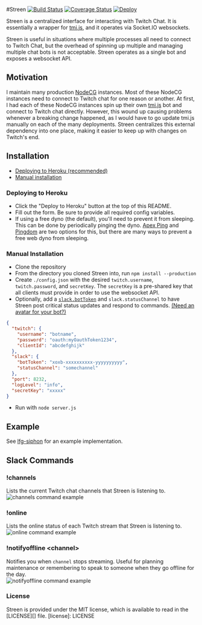 #Streen [![Build Status](https://travis-ci.org/SupportClass/streen.svg?branch=master)](https://travis-ci.org/SupportClass/streen) [![Coverage Status](https://coveralls.io/repos/github/SupportClass/streen/badge.svg?branch=master)](https://coveralls.io/github/SupportClass/streen?branch=master)
[![Deploy](https://www.herokucdn.com/deploy/button.svg)](https://heroku.com/deploy)  

Streen is a centralized interface for interacting with Twitch Chat. It is essentially a wrapper for 
[tmi.js](https://docs.tmijs.org/), and it operates via Socket.IO websockets.

Streen is useful in situations where multiple processes all need to connect to Twitch Chat, 
but the overhead of spinning up multiple and managing multiple chat bots is not acceptable. 
Streen operates as a single bot and exposes a websocket API.

## Motivation
I maintain many production [NodeCG](https://github.com/nodecg/nodecg) instances. Most of these NodeCG instances need to connect to Twitch chat for one reason or another. At first, I had each of these NodeCG instances spin up their own [tmi.js](https://docs.tmijs.org/) bot and connect to Twitch chat directly. However, this wound up causing problems whenever a breaking change happened, as I would have to go update tmi.js manually on each of the many deployments. Streen centralizes this external dependency into one place, making it easier to keep up with changes on Twitch's end.

## Installation
- [Deploying to Heroku (recommended)](#deploying-to-heroku)
- [Manual installation](#manual-installation)

### Deploying to Heroku
- Click the "Deploy to Heroku" button at the top of this README.
- Fill out the form. Be sure to provide all required config variables.
- If using a free dyno (the default), you'll need to prevent it from sleeping. 
This can be done by periodically pinging the dyno. [Apex Ping](https://ping.apex.sh/) and 
[Pingdom](https://www.pingdom.com/) are two options for this, but there are many ways to prevent a free web dyno from 
sleeping.

### Manual Installation
- Clone the repository
- From the directory you cloned Streen into, run `npm install --production`
- Create `./config.json` with the desired `twitch.username`, `twitch.password`, and `secretKey`. 
The `secretKey` is a pre-shared key that all clients must provide in order to use the websocket API.
- Optionally, add a [`slack.botToken`](https://my.slack.com/services/new/bot) and `slack.statusChannel` 
to have Streen post critical status updates and respond to commands. 
[(Need an avatar for your bot?)](http://i.imgur.com/7LNvGeK.jpg)
```json
{
  "twitch": {
    "username": "botname",
    "password": "oauth:myOauthToken1234",
    "clientId": "abcdefghijk"
  },
  "slack": {
    "botToken": "xoxb-xxxxxxxxxx-yyyyyyyyyy",
    "statusChannel": "somechannel"
  },
  "port": 8232,
  "logLevel": "info",
  "secretKey": "xxxxx"
}
```
- Run with `node server.js`

## Example
See [lfg-siphon](https://github.com/SupportClass/lfg-siphon) for an example implementation.

## Slack Commands
### !channels
Lists the current Twitch chat channels that Streen is listening to.  
![channels command example](https://i.imgur.com/072ECjo.png)

### !online
Lists the online status of each Twitch stream that Streen is listening to.  
![online command example](https://i.imgur.com/TMiOISh.png)

### !notifyoffline \<channel\>
Notifies you when `channel` stops streaming. Useful for planning maintenance or remembering
to speak to someone when they go offline for the day.  
![notifyoffline command example](https://i.imgur.com/O7BDy6D.png)

### License
Streen is provided under the MIT license, which is available to read in the [LICENSE][] file.
[license]: LICENSE
